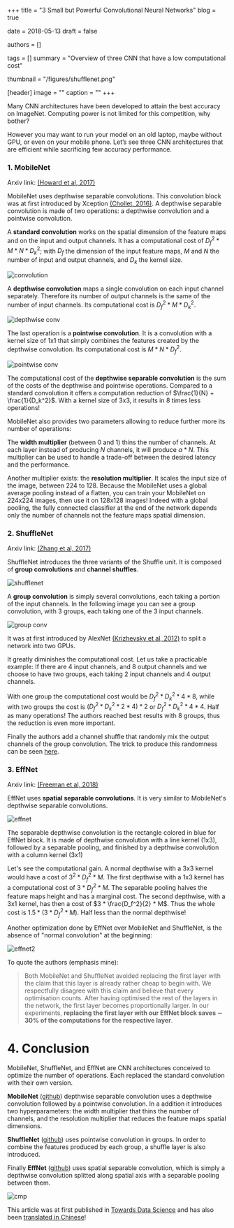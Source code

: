 +++
title = "3 Small but Powerful Convolutional Neural Networks"
blog = true

date = 2018-05-13
draft = false

authors = []

tags = []
summary = "Overview of three CNN that have a low computational cost"

thumbnail = "/figures/shufflenet.png"

[header]
image = ""
caption = ""
+++

Many CNN architectures have been developed to attain the best accuracy on
ImageNet. Computing power is not limited for this competition, why bother?

However you may want to run your model on an old laptop, maybe without GPU, or
even on your mobile phone. Let’s see three CNN architectures that are efficient
while sacrificing few accuracy performance.

### 1. MobileNet

Arxiv link: [(Howard et al, 2017)](https://arxiv.org/abs/1704.04861)

MobileNet uses depthwise separable convolutions. This convolution block was at
first introduced by Xception [(Chollet, 2016)](https://arxiv.org/abs/1610.02357).
A depthwise separable convolution is made of two operations: a depthwise
convolution and a pointwise convolution.

A **standard convolution** works on the spatial dimension of the feature maps and on
the input and output channels. It has a computational cost of
$D_f^2 * M * N * D_k^2$; with $D_f$ the dimension of the input feature maps,
$M$ and $N$ the number of input and output channels, and $D_k$ the kernel size.

![convolution](/figures/convolution.png)

A **depthwise convolution** maps a single convolution on each input channel separately.
Therefore its number of output channels is the same of the number of input channels.
Its computational cost is $D_f^2 * M * D_k^2$.

![depthwise conv](/figures/depthwise_conv.png)

The last operation is a **pointwise convolution**. It is a convolution with a
kernel size of 1x1 that simply combines the features created by the depthwise
convolution. Its computational cost is $M * N * D_f^2$.

![pointwise conv](/figures/pointwise_conv.png)

The computational cost of the **depthwise separable convolution** is the sum of
the costs of the depthwise and pointwise operations. Compared to a standard
convolution it offers a computation reduction of $\frac{1}{N} + \frac{1}{D_k^2}$.
With a kernel size of 3x3, it results in 8 times less operations!

MobileNet also provides two parameters allowing to reduce further more its
number of operations:

The **width multiplier** (between 0 and 1) thins the number of channels. At
each layer instead of producing $N$ channels, it will produce $\alpha * N$.
This multiplier can be used to handle a trade-off between the desired latency
and the performance.

Another multiplier exists: the **resolution multiplier**. It scales the input
size of the image, between 224 to 128. Because the MobileNet uses a global
average pooling instead of a flatten, you can train your MobileNet on
224x224 images, then use it on 128x128 images! Indeed with a global pooling,
the fully connected classifier at the end of the network depends only the number
of channels not the feature maps spatial dimension.

### 2. ShuffleNet

Arxiv link: [(Zhang et al, 2017)](https://arxiv.org/abs/1707.01083)

ShuffleNet introduces the three variants of the Shuffle unit. It is composed
of **group convolutions** and **channel shuffles**.

![shufflenet](/figures/shufflenet.png)

A **group convolution** is simply several convolutions, each taking a portion
of the input channels. In the following image you can see a group convolution,
with 3 groups, each taking one of the 3 input channels.

![group conv](/figures/group_conv.png)

It was at first introduced by AlexNet [(Krizhevsky et al, 2012)](https://papers.nips.cc/paper/4824-imagenet-classification-with-deep-convolutional-neural-networks)
to split a network into two GPUs.

It greatly diminishes the computational cost. Let us take a practicable example:
If there are 4 input channels, and 8 output channels and we choose to have
two groups, each taking 2 input channels and 4 output channels.

With one group the computational cost would be $D_f^2 * D_k^2 * 4 * 8$, while with
two groups the cost is $(D_f^2 * D_k^2 * 2 * 4) * 2$ or $D_f^2 * D_k^2 * 4 * 4$.
Half as many operations! The authors reached best results with 8 groups, thus the reduction is even more important.

Finally the authors add a channel shuffle that randomly mix the output channels
of the group convolution. The trick to produce this randomness can be seen
[here](https://github.com/arthurdouillard/keras-shufflenet/blob/master/shufflenet.py#L37-L48).


### 3. EffNet

Arxiv link: [(Freeman et al, 2018)](https://arxiv.org/abs/1801.06434)

EffNet uses **spatial separable convolutions**. It is very similar to
MobileNet's depthwise separable convolutions.

![effnet](/figures/effnet.png)

The separable depthwise convolution is the rectangle colored in blue for
EffNet block. It is made of depthwise convolution with a line kernel (1x3),
followed by a separable pooling, and finished by a depthwise convolution with a
column kernel (3x1)

Let's see the computational gain. A normal depthwise with a 3x3 kernel would have
a cost of $3^2 * D_f^2 * M$. The first depthwise with a 1x3 kernel has a
computational cost of $3 * D_f^2 * M$. The separable pooling halves the feature
maps height and has a marginal cost. The second depthwise, with a 3x1 kernel,
has then a cost of $3 * \frac{D_f^2}{2} * M$. Thus the whole cost is
$1.5 * (3 * D_f^2 * M)$. Half less than the normal depthwise!

Another optimization done by EffNet over MobileNet and ShuffleNet, is the
absence of "normal convolution" at the beginning:

![effnet2](/figures/effnet2.png)

To quote the authors (emphasis mine):

> Both MobileNet and ShuffleNet avoided replacing the first layer with the
> claim that this layer is already rather cheap to begin with. We respectfully
> disagree with this claim and believe that every optimisation counts. After
> having optimised the rest of the layers in the network, the first layer
> becomes proportionally larger. In our experiments, **replacing the first layer
> with our EffNet block saves ∼ 30% of the computations for the respective layer**.

# 4. Conclusion

MobileNet, ShuffleNet, and EffNet are CNN architectures conceived to optimize
the number of operations. Each replaced the standard convolution with their
own version.

**MobileNet** ([github](https://github.com/arthurdouillard/keras-mobilenet))
depthwise separable convolution uses a depthwise
convolution followed by a pointwise convolution. In a addition it introduces
two hyperparameters: the width multiplier that thins the number of channels,
and the resolution multiplier that reduces the feature maps spatial dimensions.

**ShuffleNet** ([github](https://github.com/arthurdouillard/keras-shufflenet))
uses pointwise convolution in groups. In order to combine the features produced
by each group, a shuffle layer is also introduced.

Finally **EffNet** ([github](https://github.com/arthurdouillard/keras-effnet))
uses spatial separable convolution, which is simply a depthwise convolution
splitted along spatial axis with a separable pooling between them.

![cmp](/figures/efficient_cmp.png)

This article was at first published in [Towards Data Science](https://towardsdatascience.com/3-small-but-powerful-convolutional-networks-27ef86faa42d)
and has also been [translated in Chinese](https://yq.aliyun.com/articles/592935)!
